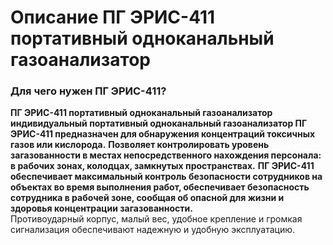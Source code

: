 # Описание ПГ ЭРИС-411 портативный одноканальный газоанализатор
### Для чего нужен ПГ ЭРИС-411?
**ПГ ЭРИС-411 портативный одноканальный газоанализатор индивидуальный портативный одноканальный газоанализатор ПГ ЭРИС-411 предназначен для обнаружения концентраций токсичных газов или кислорода.** **Позволяет контролировать уровень загазованности в местах непосредственного нахождения персонала: в рабочих зонах, колодцах, замкнутых пространствах.**
**ПГ ЭРИС-411 обеспечивает максимальный контроль безопасности сотрудников на объектах во время выполнения работ, обеспечивает безопасность сотрудника в рабочей зоне, сообщая об опасной для жизни и здоровья концентрации загазованности.**  
Противоударный корпус, малый вес, удобное крепление и громкая сигнализация обеспечивают надежную и удобную эксплуатацию.